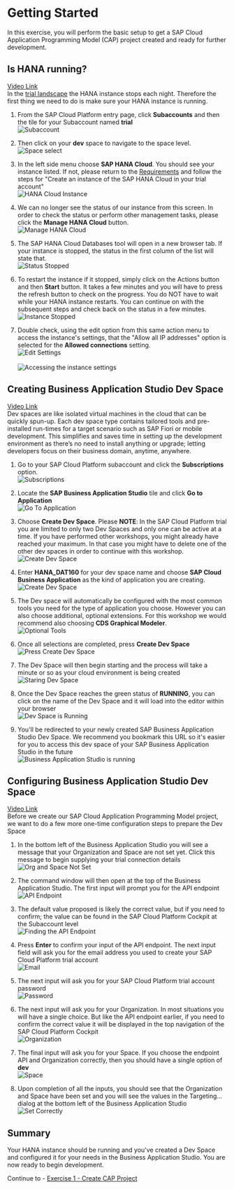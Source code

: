 # Getting Started

In this exercise, you will perform the basic setup to get a SAP Cloud Application Programming Model (CAP) project created and ready for further development.</br>

## Is HANA running?

[Video Link](https://www.youtube.com/watch?v=8rT-PEUg8Uw&t=20s)</br>
In the [trial landscape](https://account.hanatrial.ondemand.com/) the HANA instance stops each night. Therefore the first thing we need to do is make sure your HANA instance is running.

1. From the SAP Cloud Platform entry page, click **Subaccounts** and then the tile for your Subaccount named **trial**
</br>![Subaccount](/exercises/ex0/images/subaccount.png)

1. Then click on your **dev** space to navigate to the space level. </br>![Space select](/exercises/ex0/images/space_select.png)

2. In the left side menu choose **SAP HANA Cloud**. You should see your instance listed. If not, please return to the [Requirements](../../README.md#Requirements) and follow the steps for "Create an instance of the SAP HANA Cloud in your trial account"</br>![HANA Cloud Instance](images/3_2.png)

3. We can no longer see the status of our instance from this screen. In order to check the status or perform other management tasks, please click the **Manage HANA Cloud** button.<br>![Manage HANA Cloud](images/manage_hana_cloud.png)
   
4. The SAP HANA Cloud Databases tool will open in a new browser tab. If your instance is stopped, the status in the first column of the list will state that.</br>![Status Stopped](images/status_stopped.png)

5. To restart the instance if it stopped, simply click on the Actions button and then  **Start** button. It takes a few minutes and you will have to press the refresh button to check on the progress. You do NOT have to wait while your HANA instance restarts. You can continue on with the subsequent steps and check back on the status in a few minutes.</br>![Instance Stopped](images/start_me.png)

6. Double check, using the edit option from this same action menu to access the instance's settings, that the "Allow all IP addresses" option is selected for the **Allowed connections** setting.</br>![Edit Settings](images/settings_edit.png)</br></br>![Accessing the instance settings](images/advanced_settings.png)

## Creating Business Application Studio Dev Space

[Video Link](https://www.youtube.com/watch?v=8rT-PEUg8Uw&t=297s)</br>
Dev spaces are like isolated virtual machines in the cloud that can be quickly spun-up. Each dev space type contains tailored tools and pre-installed run-times for a target scenario such as SAP Fiori or mobile development. This simplifies and saves time in setting up the development environment as there’s no need to install anything or upgrade; letting developers focus on their business domain, anytime, anywhere.

1. Go to your SAP Cloud Platform subaccount and click the **Subscriptions** option.</br>![Subscriptions](images/01-01%20SCP%20Subscriptions_.jpg)

2. Locate the **SAP Business Application Studio** tile and click **Go to Application**</br>![Go To Application](images/go_to_application.png)

3. Choose **Create Dev Space**. Please **NOTE**: In the SAP Cloud Platform trial you are limited to only two Dev Spaces and only one can be active at a time. If you have performed other workshops, you might already have reached your maximum. In that case you might have to delete one of the other dev spaces in order to continue with this workshop. </br>![Create Dev Space](images/AppStudio%20Dev%20Space%20Manager_.jpg)

4. Enter **HANA_DAT160** for your dev space name and choose **SAP Cloud Business Application** as the kind of application you are creating.</br>![Create Dev Space](images/create_dev_space.png)

5. The Dev space will automatically be configured with the most common tools you need for the type of application you choose. However you can also choose additional, optional extensions.  For this workshop we would recommend also choosing **CDS Graphical Modeler**.</br>![Optional Tools](images/optional_tools.png)

6. Once all selections are completed, press **Create Dev Space**</br>![Press Create Dev Space](images/press_create_dev_space.png)

7. The Dev Space will then begin starting and the process will take a minute or so as your cloud environment is being created</br>![Staring Dev Space](images/dev_space_starting.png)

8. Once the Dev Space reaches the green status of **RUNNING**, you can click on the name of the Dev Space and it will load into the editor within your browser</br>![Dev Space is Running](images/dev_space_running.png)

9. You'll be redirected to your newly created SAP Business Application Studio Dev Space. We recommend you bookmark this URL so it's easier for you to access this dev space of your SAP Business Application Studio in the future </br>![Business Application Studio is running](images/fully_running.png)

## Configuring Business Application Studio Dev Space

[Video Link](https://www.youtube.com/watch?v=8rT-PEUg8Uw&t=526s)</br>
Before we create our SAP Cloud Application Programming Model project, we want to do a few more one-time configuration steps to prepare the Dev Space

1. In the bottom left of the Business Application Studio you will see a message that your Organization and Space are not set yet. Click this message to begin supplying your trial connection details</br>![Org and Space Not Set](images/cf_not_set.png)

2. The command window will then open at the top of the Business Application Studio. The first input will prompt you for the API endpoint</br>![API Endpoint](images/api_endpoint.png)

3. The default value proposed is likely the correct value, but if you need to confirm; the value can be found in the SAP Cloud Platform Cockpit at the Subaccount level </br>![Finding the API Endpoint](images/api_endpoint_from_subaccount.png)

4. Press **Enter** to confirm your input of the API endpoint. The next input field will ask you for the email address you used to create your SAP Cloud Platform trial account </br>![Email](images/email.png)

5. The next input will ask you for your SAP Cloud Platform trial account password </br>![Password](images/password.png)

6. The next input will ask you for your Organization. In most situations you will have a single choice. But like the API endpoint earlier, if you need to confirm the correct value it will be displayed in the top navigation of the SAP Cloud Platform Cockpit </br>![Organization](images/organization.png)

7. The final input will ask you for your Space. If you choose the endpoint API and Organization correctly, then you should have a single option of **dev** </br>![Space](images/space.png)

8. Upon completion of all the inputs, you should see that the Organization and Space have been set and you will see the values in the Targeting... dialog at the bottom left of the Business Application Studio </br>![Set Correctly](images/org_space_set_correctly.png)

## Summary

Your HANA instance should be running and you've created a Dev Space and configured it for your needs in the Business Application Studio. You are now ready to begin development.

Continue to - [Exercise 1 - Create CAP Project](../ex1/README.md)
